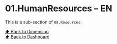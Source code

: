 # 01.HumanResources – EN

This is a sub-section of `08.Resources`.

[⬆ Back to Dimension](../.)  
[⬆ Back to Dashboard](../../.)
